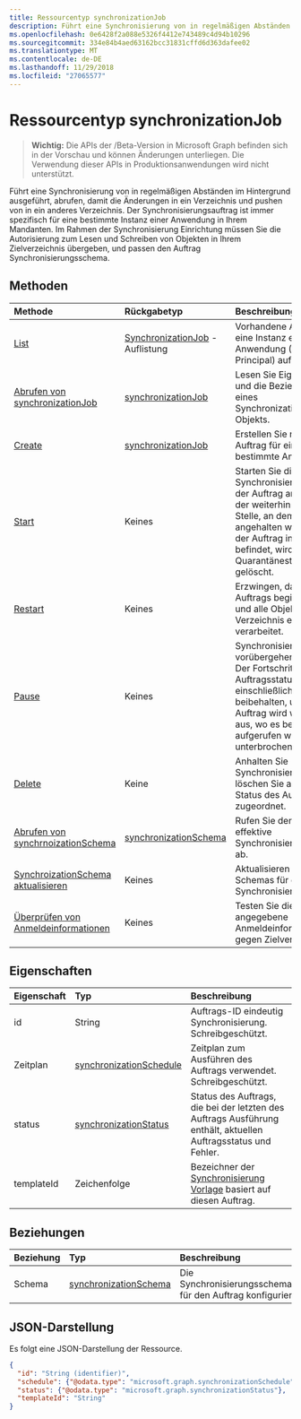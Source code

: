 ```yaml
---
title: Ressourcentyp synchronizationJob
description: Führt eine Synchronisierung von in regelmäßigen Abständen im Hintergrund ausgeführt, abrufen, damit die Änderungen in ein Verzeichnis und pushen von in ein anderes Verzeichnis. Der Synchronisierungsauftrag ist immer spezifisch für eine bestimmte Instanz einer Anwendung in Ihrem Mandanten. Im Rahmen der Synchronisierung Einrichtung müssen Sie die Autorisierung zum Lesen und Schreiben von Objekten in Ihrem Zielverzeichnis übergeben, und passen den Auftrag Synchronisierungsschema.
ms.openlocfilehash: 0e6428f2a088e5326f4412e743489c4d94b10296
ms.sourcegitcommit: 334e84b4aed63162bcc31831cffd6d363dafee02
ms.translationtype: MT
ms.contentlocale: de-DE
ms.lasthandoff: 11/29/2018
ms.locfileid: "27065577"
---
```

# <a name="synchronizationjob-resource-type"></a>Ressourcentyp synchronizationJob

> **Wichtig:** Die APIs der /Beta-Version in Microsoft Graph befinden sich in der Vorschau und können Änderungen unterliegen. Die Verwendung dieser APIs in Produktionsanwendungen wird nicht unterstützt.

Führt eine Synchronisierung von in regelmäßigen Abständen im Hintergrund ausgeführt, abrufen, damit die Änderungen in ein Verzeichnis und pushen von in ein anderes Verzeichnis. Der Synchronisierungsauftrag ist immer spezifisch für eine bestimmte Instanz einer Anwendung in Ihrem Mandanten. Im Rahmen der Synchronisierung Einrichtung müssen Sie die Autorisierung zum Lesen und Schreiben von Objekten in Ihrem Zielverzeichnis übergeben, und passen den Auftrag Synchronisierungsschema.

## <a name="methods"></a>Methoden

| Methode        | Rückgabetyp               | Beschreibung                  |
|:--------------|:--------------------------|:-----------------------------|
|[List](../api/synchronization-synchronizationjob-list.md)             |[SynchronizationJob](synchronization-synchronizationjob.md) -Auflistung  |Vorhandene Aufträge für eine Instanz einer Anwendung (Service Principal) auflisten.|
|[Abrufen von synchronizationJob](../api/synchronization-synchronizationjob-get.md) | [synchronizationJob](synchronization-synchronizationjob.md) |Lesen Sie Eigenschaften und die Beziehungen eines SynchronizationJob-Objekts.|
|[Create](../api/synchronization-synchronizationjob-post.md)         |[synchronizationJob](synchronization-synchronizationjob.md)   |Erstellen Sie neuen Auftrag für eine bestimmte Anwendung.|
|[Start](../api/synchronization-synchronizationjob-start.md)          |Keines   |Starten Sie die Synchronisierung. Wenn der Auftrag angehalten ist, der weiterhin an der Stelle, an dem der Auftrag angehalten wurde. Wenn der Auftrag in Quarantäne befindet, wird der Quarantänestatus gelöscht.|
|[Restart](../api/synchronization-synchronizationjob-restart.md)      |Keines   |Erzwingen, dass des Auftrags beginnen soll, und alle Objekte im Verzeichnis erneut verarbeitet.|
|[Pause](../api/synchronization-synchronizationjob-pause.md)          |Keines   |Synchronisierung vorübergehend anhalten. Der Fortschritt Auftragsstatus, einschließlich wird beibehalten, und der Auftrag wird weiterhin aus, wo es beim [Starten](../api/synchronization-synchronizationjob-start.md) aufgerufen wird unterbrochen.|
|[Delete](../api/synchronization-synchronizationjob-delete.md)        |Keine   |Anhalten Sie Synchronisierung, und löschen Sie alle den Status des Auftrags zugeordnet.|
|[Abrufen von synchrnoizationSchema](../api/synchronization-synchronizationschema-get.md)    |[synchronizationSchema](synchronization-synchronizationschema.md)   |Rufen Sie den Auftrag effektive Synchronisierungsschema ab.|
|[SynchroizationSchema aktualisieren](../api/synchronization-synchronizationschema-update.md)    |Keines   |Aktualisieren des Schemas für den Auftrag-Synchronisierung. |
|[Überprüfen von Anmeldeinformationen](../api/synchronization-synchronizationjob-validatecredentials.md)|Keines|Testen Sie die angegebene Anmeldeinformationen gegen Zielverzeichnis.|

## <a name="properties"></a>Eigenschaften

| Eigenschaft      | Typ      | Beschreibung    |
|:--------------|:----------|:---------------|
|id             |String                     |Auftrags-ID eindeutig Synchronisierung. Schreibgeschützt.|
|Zeitplan       |[synchronizationSchedule](synchronization-synchronizationschedule.md)|Zeitplan zum Ausführen des Auftrags verwendet. Schreibgeschützt.|
|status         |[synchronizationStatus](synchronization-synchronizationstatus.md)     |Status des Auftrags, die bei der letzten des Auftrags Ausführung enthält, aktuellen Auftragsstatus und Fehler.|
|templateId     |Zeichenfolge    |Bezeichner der [Synchronisierung Vorlage](synchronization-synchronizationtemplate.md) basiert auf diesen Auftrag.|

## <a name="relationships"></a>Beziehungen
| Beziehung | Typ   |Beschreibung|
|:---------------|:--------|:----------|
|Schema|[synchronizationSchema](synchronization-synchronizationschema.md)| Die Synchronisierungsschema-für den Auftrag konfiguriert.|

## <a name="json-representation"></a>JSON-Darstellung

Es folgt eine JSON-Darstellung der Ressource.

<!-- {
  "blockType": "resource",
  "optionalProperties": [

  ],
  "@odata.type": "microsoft.graph.synchronizationJob"
}-->

```json
{
  "id": "String (identifier)",
  "schedule": {"@odata.type": "microsoft.graph.synchronizationSchedule"},
  "status": {"@odata.type": "microsoft.graph.synchronizationStatus"},
  "templateId": "String"
}

```

<!-- uuid: 8fcb5dbc-d5aa-4681-8e31-b001d5168d79
2015-10-25 14:57:30 UTC -->
<!-- {
  "type": "#page.annotation",
  "description": "synchronizationJob resource",
  "keywords": "",
  "section": "documentation",
  "tocPath": ""
}-->